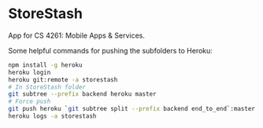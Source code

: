 # StoreStash

App for CS 4261: Mobile Apps & Services.

Some helpful commands for pushing the subfolders to Heroku:

```bash
npm install -g heroku
heroku login
heroku git:remote -a storestash
# In StoreStash folder
git subtree --prefix backend heroku master
# Force push
git push heroku `git subtree split --prefix backend end_to_end`:master --force
heroku logs -a storestash
```